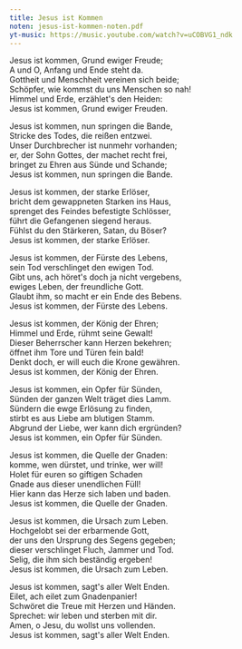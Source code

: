 ```yaml
---
title: Jesus ist Kommen
noten: jesus-ist-kommen-noten.pdf
yt-music: https://music.youtube.com/watch?v=uCOBVG1_ndk
---
```


Jesus ist kommen, Grund ewiger Freude;  
A und O, Anfang und Ende steht da.  
Gottheit und Menschheit vereinen sich beide;  
Schöpfer, wie kommst du uns Menschen so nah!  
Himmel und Erde, erzählet's den Heiden:  
Jesus ist kommen, Grund ewiger Freuden.

Jesus ist kommen, nun springen die Bande,  
Stricke des Todes, die reißen entzwei.  
Unser Durchbrecher ist nunmehr vorhanden;  
er, der Sohn Gottes, der machet recht frei,  
bringet zu Ehren aus Sünde und Schande;  
Jesus ist kommen, nun springen die Bande.

Jesus ist kommen, der starke Erlöser,  
bricht dem gewappneten Starken ins Haus,  
sprenget des Feindes befestigte Schlösser,  
führt die Gefangenen siegend heraus.  
Fühlst du den Stärkeren, Satan, du Böser?  
Jesus ist kommen, der starke Erlöser.

Jesus ist kommen, der Fürste des Lebens,  
sein Tod verschlinget den ewigen Tod.  
Gibt uns, ach höret's doch ja nicht vergebens,  
ewiges Leben, der freundliche Gott.  
Glaubt ihm, so macht er ein Ende des Bebens.  
Jesus ist kommen, der Fürste des Lebens.

Jesus ist kommen, der König der Ehren;  
Himmel und Erde, rühmt seine Gewalt!  
Dieser Beherrscher kann Herzen bekehren;  
öffnet ihm Tore und Türen fein bald!  
Denkt doch, er will euch die Krone gewähren.  
Jesus ist kommen, der König der Ehren.

Jesus ist kommen, ein Opfer für Sünden,  
Sünden der ganzen Welt träget dies Lamm.  
Sündern die ewge Erlösung zu finden,  
stirbt es aus Liebe am blutigen Stamm.  
Abgrund der Liebe, wer kann dich ergründen?  
Jesus ist kommen, ein Opfer für Sünden.

Jesus ist kommen, die Quelle der Gnaden:  
komme, wen dürstet, und trinke, wer will!  
Holet für euren so giftigen Schaden  
Gnade aus dieser unendlichen Füll!  
Hier kann das Herze sich laben und baden.  
Jesus ist kommen, die Quelle der Gnaden.

Jesus ist kommen, die Ursach zum Leben.  
Hochgelobt sei der erbarmende Gott,  
der uns den Ursprung des Segens gegeben;  
dieser verschlinget Fluch, Jammer und Tod.  
Selig, die ihm sich beständig ergeben!  
Jesus ist kommen, die Ursach zum Leben.

Jesus ist kommen, sagt's aller Welt Enden.  
Eilet, ach eilet zum Gnadenpanier!  
Schwöret die Treue mit Herzen und Händen.  
Sprechet: wir leben und sterben mit dir.  
Amen, o Jesu, du wollst uns vollenden.  
Jesus ist kommen, sagt's aller Welt Enden.